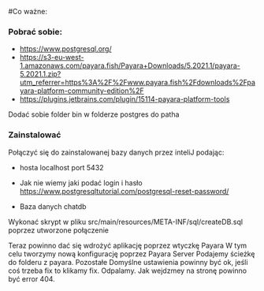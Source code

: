 #Co ważne:

### Pobrać sobie:

- https://www.postgresql.org/
- https://s3-eu-west-1.amazonaws.com/payara.fish/Payara+Downloads/5.2021.1/payara-5.2021.1.zip?utm_referrer=https%3A%2F%2Fwww.payara.fish%2Fdownloads%2Fpayara-platform-community-edition%2F
- https://plugins.jetbrains.com/plugin/15114-payara-platform-tools

Dodać sobie folder bin w folderze postgres do patha

### Zainstalować

Połączyć się do zainstalowanej bazy danych przez inteliJ podając:
- hosta localhost port 5432
  
- Jak nie wiemy jaki podać login i hasło https://www.postgresqltutorial.com/postgresql-reset-password/
- Baza danych chatdb

Wykonać skrypt w pliku src/main/resources/META-INF/sql/createDB.sql poprzez utworzone połączenie

Teraz powinno dać się wdrożyć aplikację poprzez wtyczkę Payara
W tym celu tworzymy nową konfigurację poprzez Payara Server
Podajemy ścieżkę do folderu z payara.
Pozostałe Domyślne ustawienia powinny być ok, jeśli coś trzeba fix to klikamy fix.
Odpalamy.
Jak wejdzmey na stronę powinno być error 404.